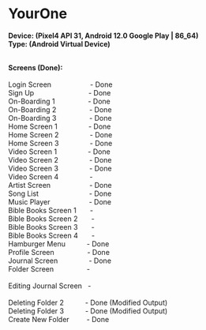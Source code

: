 # YourOne

**Device: (Pixel4 API 31, Android 12.0 Google Play | 86_64)**
<br>
**Type: (Android Virtual Device)**
<br>
<br>

**Screens (Done):**
<br>
<br>Login Screen&nbsp;&nbsp;&nbsp;&nbsp;&nbsp;&nbsp;&nbsp;&nbsp;&nbsp;&nbsp;&nbsp;&nbsp;&nbsp;&nbsp;&nbsp;&nbsp;&nbsp;&nbsp;&nbsp;&nbsp;- Done
<br>Sign Up&nbsp;&nbsp;&nbsp;&nbsp;&nbsp;&nbsp;&nbsp;&nbsp;&nbsp;&nbsp;&nbsp;&nbsp;&nbsp;&nbsp;&nbsp;&nbsp;&nbsp;&nbsp;&nbsp;&nbsp;&nbsp;&nbsp;&nbsp;&nbsp;&nbsp;&nbsp;&nbsp;&nbsp;- Done
<br>On-Boarding 1&nbsp;&nbsp;&nbsp;&nbsp;&nbsp;&nbsp;&nbsp;&nbsp;&nbsp;&nbsp;&nbsp;&nbsp;&nbsp;&nbsp;&nbsp;&nbsp;&nbsp;- Done
<br>On-Boarding 2&nbsp;&nbsp;&nbsp;&nbsp;&nbsp;&nbsp;&nbsp;&nbsp;&nbsp;&nbsp;&nbsp;&nbsp;&nbsp;&nbsp;&nbsp;&nbsp;&nbsp;-	Done
<br>On-Boarding 3&nbsp;&nbsp;&nbsp;&nbsp;&nbsp;&nbsp;&nbsp;&nbsp;&nbsp;&nbsp;&nbsp;&nbsp;&nbsp;&nbsp;&nbsp;&nbsp;&nbsp;- Done
<br>Home Screen 1&nbsp;&nbsp;&nbsp;&nbsp;&nbsp;&nbsp;&nbsp;&nbsp;&nbsp;&nbsp;&nbsp;&nbsp;&nbsp;&nbsp;&nbsp;&nbsp;-	Done
<br>Home Screen 2&nbsp;&nbsp;&nbsp;&nbsp;&nbsp;&nbsp;&nbsp;&nbsp;&nbsp;&nbsp;&nbsp;&nbsp;&nbsp;&nbsp;&nbsp;&nbsp;-	Done
<br>Home Screen 3&nbsp;&nbsp;&nbsp;&nbsp;&nbsp;&nbsp;&nbsp;&nbsp;&nbsp;&nbsp;&nbsp;&nbsp;&nbsp;&nbsp;&nbsp;&nbsp;-	Done
<br>Video Screen 1&nbsp;&nbsp;&nbsp;&nbsp;&nbsp;&nbsp;&nbsp;&nbsp;&nbsp;&nbsp;&nbsp;&nbsp;&nbsp;&nbsp;&nbsp;&nbsp;-	Done
<br>Video Screen 2&nbsp;&nbsp;&nbsp;&nbsp;&nbsp;&nbsp;&nbsp;&nbsp;&nbsp;&nbsp;&nbsp;&nbsp;&nbsp;&nbsp;&nbsp;&nbsp;-	Done
<br>Video Screen 3&nbsp;&nbsp;&nbsp;&nbsp;&nbsp;&nbsp;&nbsp;&nbsp;&nbsp;&nbsp;&nbsp;&nbsp;&nbsp;&nbsp;&nbsp;&nbsp;-	Done
<br>Video Screen 4&nbsp;&nbsp;&nbsp;&nbsp;&nbsp;&nbsp;&nbsp;&nbsp;&nbsp;&nbsp;&nbsp;&nbsp;&nbsp;&nbsp;&nbsp;&nbsp;-	
<br>Artist Screen&nbsp;&nbsp;&nbsp;&nbsp;&nbsp;&nbsp;&nbsp;&nbsp;&nbsp;&nbsp;&nbsp;&nbsp;&nbsp;&nbsp;&nbsp;&nbsp;&nbsp;&nbsp;&nbsp;&nbsp;-	Done
<br>Song List&nbsp;&nbsp;&nbsp;&nbsp;&nbsp;&nbsp;&nbsp;&nbsp;&nbsp;&nbsp;&nbsp;&nbsp;&nbsp;&nbsp;&nbsp;&nbsp;&nbsp;&nbsp;&nbsp;&nbsp;&nbsp;&nbsp;&nbsp;&nbsp;&nbsp;&nbsp;-	Done
<br>Music Player&nbsp;&nbsp;&nbsp;&nbsp;&nbsp;&nbsp;&nbsp;&nbsp;&nbsp;&nbsp;&nbsp;&nbsp;&nbsp;&nbsp;&nbsp;&nbsp;&nbsp;&nbsp;&nbsp;&nbsp;-	Done
<br>Bible Books Screen 1&nbsp;&nbsp;&nbsp;&nbsp;&nbsp;&nbsp;&nbsp;-	
<br>Bible Books Screen 2&nbsp;&nbsp;&nbsp;&nbsp;&nbsp;&nbsp;&nbsp;-	
<br>Bible Books Screen 3&nbsp;&nbsp;&nbsp;&nbsp;&nbsp;&nbsp;&nbsp;-	
<br>Bible Books Screen 4&nbsp;&nbsp;&nbsp;&nbsp;&nbsp;&nbsp;&nbsp;-	
<br>Hamburger Menu&nbsp;&nbsp;&nbsp;&nbsp;&nbsp;&nbsp;&nbsp;&nbsp;&nbsp;&nbsp;&nbsp;-	Done
<br>Profile Screen&nbsp;&nbsp;&nbsp;&nbsp;&nbsp;&nbsp;&nbsp;&nbsp;&nbsp;&nbsp;&nbsp;&nbsp;&nbsp;&nbsp;&nbsp;&nbsp;&nbsp;-	Done
<br>Journal Screen&nbsp;&nbsp;&nbsp;&nbsp;&nbsp;&nbsp;&nbsp;&nbsp;&nbsp;&nbsp;&nbsp;&nbsp;&nbsp;&nbsp;&nbsp;&nbsp;-	Done
<br>Folder Screen&nbsp;&nbsp;&nbsp;&nbsp;&nbsp;&nbsp;&nbsp;&nbsp;&nbsp;&nbsp;&nbsp;&nbsp;&nbsp;&nbsp;&nbsp;&nbsp;&nbsp;-	
<br>Editing Journal Screen&nbsp;&nbsp;&nbsp;-	
<br>Deleting Folder 2&nbsp;&nbsp;&nbsp;&nbsp;&nbsp;&nbsp;&nbsp;&nbsp;&nbsp;&nbsp;&nbsp;- Done (Modified Output)
<br>Deleting Folder 3&nbsp;&nbsp;&nbsp;&nbsp;&nbsp;&nbsp;&nbsp;&nbsp;&nbsp;&nbsp;&nbsp;- Done (Modified Output)
<br>Create New Folder&nbsp;&nbsp;&nbsp;&nbsp;&nbsp;&nbsp;&nbsp;&nbsp;&nbsp;- Done
